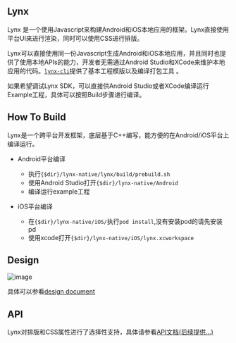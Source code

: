 ## Lynx
Lynx 是一个使用Javascript来构建Android和iOS本地应用的框架。Lynx直接使用平台UI来进行渲染，同时可以使用CSS进行排版。

Lynx可以直接使用同一份Javascript生成Android和iOS本地应用，并且同时也提供了使用本地APIs的能力，开发者无需通过Android Studio和XCode来维护本地应用的代码。[`lynx-cli`](https://github.com/hxxft/lynx-cli)提供了基本工程模版以及编译打包工具
。

如果希望调试Lynx SDK，可以直接供Android Studio或者XCode编译运行Example工程，具体可以按照Build步骤进行编译。

## How To Build

Lynx是一个跨平台开发框架，底层基于C++编写，能方便的在Android/iOS平台上编译运行。

+ Android平台编译

  - 执行`{$dir}/lynx-native/lynx/build/prebuild.sh`
  - 使用Android Studio打开`{$dir}/lynx-native/Android`
  - 编译运行example工程

+ iOS平台编译

  - 在`{$dir}/lynx-native/iOS/`执行`pod install`,没有安装pod的请先安装pd

  + 使用xcode打开`{$dir}/lynx-native/iOS/lynx.xcworkspace`

## Design

![image](https://github.com/hxxft/lynx-native/raw/master/images/lynx-native-design.png)

具体可以参看[design document](https://github.com/hxxft/lynx-doc/blob/master/lynx-native-design.md)

## API

Lynx对排版和CSS属性进行了选择性支持，具体请参看[API文档(后续提供...)]()




